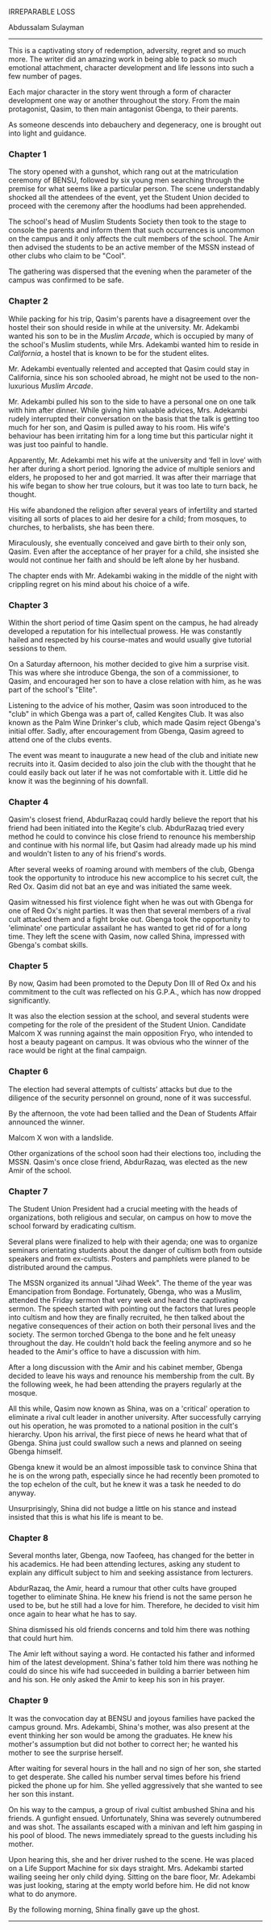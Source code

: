 IRREPARABLE LOSS

Abdussalam Sulayman

---

This is a captivating story of redemption, adversity, regret and so much more. The writer did an amazing work in being able to pack so much emotional attachment, character development and life lessons into such a few number of pages.

Each major character in the story went through a form of character development one way or another throughout the story. From the main protagonist, Qasim, to then main antagonist Gbenga, to their parents.

As someone descends into debauchery and degeneracy, one is brought out into light and guidance.

### Chapter 1

The story opened with a gunshot, which rang out at the matriculation ceremony of BENSU, followed by six young men searching through the premise for what seems like a particular person. The scene understandably shocked all the attendees of the event, yet the Student Union decided to proceed with the ceremony after the hoodlums had been apprehended.

The school's head of Muslim Students Society then took to the stage to console the parents and inform them that such occurrences is uncommon on the campus and it only affects the cult members of the school. The Amir then advised the students to be an active member of the MSSN instead of other clubs who claim to be "Cool".

The gathering was dispersed that the evening when the parameter of the campus was confirmed to be safe.

### Chapter 2

While packing for his trip, Qasim's parents have a disagreement over the hostel their son should reside in while at the university. Mr. Adekambi wanted his son to be in the _Muslim Arcade_, which is occupied by many of the school's Muslim students, while Mrs. Adekambi wanted him to reside in _California_, a hostel that is known to be for the student elites.

Mr. Adekambi eventually relented and accepted that Qasim could stay in California, since his son schooled abroad, he might not be used to the non-luxurious _Muslim Arcade_.

Mr. Adekambi pulled his son to the side to have a personal one on one talk with him after dinner. While giving him valuable advices, Mrs. Adekambi rudely interrupted their conversation on the basis that the talk is getting too much for her son, and Qasim is pulled away to his room. His wife's behaviour has been irritating him for a long time but this particular night it was just too painful to handle.

Apparently, Mr. Adekambi met his wife at the university and ‘fell in love’ with her after during a short period. Ignoring the advice of multiple seniors and elders, he proposed to her and got married. It was after their marriage that his wife began to show her true colours, but it was too late to turn back, he thought.

His wife abandoned the religion after several years of infertility and started visiting all sorts of places to aid her desire for a child; from mosques, to churches, to herbalists, she has been there.

Miraculously, she eventually conceived and gave birth to their only son, Qasim. Even after the acceptance of her prayer for a child, she insisted she would not continue her faith and should be left alone by her husband.

The chapter ends with Mr. Adekambi waking in the middle of the night with crippling regret on his mind about his choice of a wife.

### Chapter 3

Within the short period of time Qasim spent on the campus, he had already developed a reputation for his intellectual prowess. He was constantly hailed and respected by his course-mates and would usually give tutorial sessions to them.

On a Saturday afternoon, his mother decided to give him a surprise visit. This was where she introduce Gbenga, the son of a commissioner, to Qasim, and encouraged her son to have a close relation with him, as he was part of the school's "Elite".

Listening to the advice of his mother, Qasim was soon introduced to the "club" in which Gbenga was a part of, called Kengites Club. It was also known as the Palm Wine Drinker's club, which made Qasim reject Gbenga's initial offer. Sadly, after encouragement from Gbenga, Qasim agreed to attend one of the clubs events.

The event was meant to inaugurate a new head of the club and initiate new recruits into it. Qasim decided to also join the club with the thought that he could easily back out later if he was not comfortable with it. Little did he know it was the beginning of his downfall.

### Chapter 4

Qasim's closest friend, AbdurRazaq could hardly believe the report that his friend had been initiated into the Kegite's club. AbdurRazaq tried every method he could to convince his close friend to renounce his membership and continue with his normal life, but Qasim had already made up his mind and wouldn't listen to any of his friend's words.

After several weeks of roaming around with members of the club, Gbenga took the opportunity to introduce his new accomplice to his secret cult, the Red Ox. Qasim did not bat an eye and was initiated the same week.

Qasim witnessed his first violence fight when he was out with Gbenga for one of Red Ox's night parties. It was then that several members of a rival cult attacked them and a fight broke out. Gbenga took the opportunity to 'eliminate' one particular assailant he has wanted to get rid of for a long time. They left the scene with Qasim, now called Shina, impressed with Gbenga's combat skills.

### Chapter 5

By now, Qasim had been promoted to the Deputy Don III of Red Ox and his commitment to the cult was reflected on his G.P.A., which has now dropped significantly.

It was also the election session at the school, and several students were competing for the role of the president of the Student Union. Candidate Malcom X was running against the main opposition Fryo, who intended to host a beauty pageant on campus. It was obvious who the winner of the race would be right at the final campaign.

### Chapter 6

The election had several attempts of cultists’ attacks but due to the diligence of the security personnel on ground, none of it was successful.

By the afternoon, the vote had been tallied and the Dean of Students Affair announced the winner.

Malcom X won with a landslide.

Other organizations of the school soon had their elections too, including the MSSN. Qasim's once close friend, AbdurRazaq, was elected as the new Amir of the school.

### Chapter 7

The Student Union President had a crucial meeting with the heads of organizations, both religious and secular, on campus on how to move the school forward by eradicating cultism.

Several plans were finalized to help with their agenda; one was to organize seminars orientating students about the danger of cultism both from outside speakers and from ex-cultists. Posters and pamphlets were planed to be distributed around the campus.

The MSSN organized its annual "Jihad Week". The theme of the year was Emancipation from Bondage. Fortunately, Gbenga, who was a Muslim, attended the Friday sermon that very week and heard the captivating sermon. The speech started with pointing out the factors that lures people into cultism and how they are finally recruited, he then talked about the negative consequences of their action on both their personal lives and the society. The sermon torched Gbenga to the bone and he felt uneasy throughout the day. He couldn't hold back the feeling anymore and so he headed to the Amir's office to have a discussion with him.

After a long discussion with the Amir and his cabinet member, Gbenga decided to leave his ways and renounce his membership from the cult. By the following week, he had been attending the prayers regularly at the mosque.

All this while, Qasim now known as Shina, was on a 'critical' operation to eliminate a rival cult leader in another university. After successfully carrying out his operation, he was promoted to a national position in the cult's hierarchy. Upon his arrival, the first piece of news he heard what that of Gbenga. Shina just could swallow such a news and planned on seeing Gbenga himself.

Gbenga knew it would be an almost impossible task to convince Shina that he is on the wrong path, especially since he had recently been promoted to the top echelon of the cult, but he knew it was a task he needed to do anyway.

Unsurprisingly, Shina did not budge a little on his stance and instead insisted that this is what his life is meant to be.

### Chapter 8

Several months later, Gbenga, now Taofeeq, has changed for the better in his academics. He had been attending lectures, asking any student to explain any difficult subject to him and seeking assistance from lecturers.

AbdurRazaq, the Amir, heard a rumour that other cults have grouped together to eliminate Shina. He knew his friend is not the same person he used to be, but he still had a love for him. Therefore, he decided to visit him once again to hear what he has to say.

Shina dismissed his old friends concerns and told him there was nothing that could hurt him.

The Amir left without saying a word. He contacted his father and informed him of the latest development. Shina's father told him there was nothing he could do since his wife had succeeded in building a barrier between him and his son. He only asked the Amir to keep his son in his prayer.

### Chapter 9

It was the convocation day at BENSU and joyous families have packed the campus ground. Mrs. Adekambi, Shina's mother, was also present at the event thinking her son would be among the graduates. He knew his mother's assumption but did not bother to correct her; he wanted his mother to see the surprise herself.

After waiting for several hours in the hall and no sign of her son, she started to get desperate. She called his number serval times before his friend picked the phone up for him. She yelled aggressively that she wanted to see her son this instant.

On his way to the campus, a group of rival cultist ambushed Shina and his friends. A gunfight ensued. Unfortunately, Shina was severely outnumbered and was shot. The assailants escaped with a minivan and left him gasping in his pool of blood. The news immediately spread to the guests including his mother.

Upon hearing this, she and her driver rushed to the scene. He was placed on a Life Support Machine for six days straight. Mrs. Adekambi started wailing seeing her only child dying. Sitting on the bare floor, Mr. Adekambi was just looking, staring at the empty world before him. He did not know what to do anymore.

By the following morning, Shina finally gave up the ghost.

---






